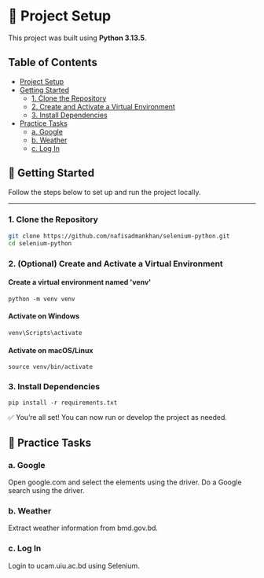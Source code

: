 # 🚀 Project Setup

This project was built using **Python 3.13.5**.

## Table of Contents

- [Project Setup](#-project-setup)
- [Getting Started](#-getting-started)
  - [1. Clone the Repository](#1-clone-the-repository)
  - [2. Create and Activate a Virtual Environment](#2-optional-create-and-activate-a-virtual-environment)
  - [3. Install Dependencies](#3-install-dependencies)
- [Practice Tasks](#-practice-tasks)
  - [a. Google](#1-google)
  - [b. Weather](#2-weather)
  - [c. Log In](#3-log-in)

## 🧾 Getting Started

Follow the steps below to set up and run the project locally.

---

### 1. Clone the Repository

```bash
git clone https://github.com/nafisadmankhan/selenium-python.git
cd selenium-python
```

### 2. (Optional) Create and Activate a Virtual Environment

#### Create a virtual environment named 'venv'
```
python -m venv venv
```
#### Activate on Windows
```
venv\Scripts\activate
```
#### Activate on macOS/Linux
```
source venv/bin/activate
```
### 3. Install Dependencies
```
pip install -r requirements.txt
```
✅ You’re all set! You can now run or develop the project as needed.

## 🧾 Practice Tasks
### a. Google
Open google.com and select the elements using the driver. Do a Google search using the driver.
### b. Weather
Extract weather information from bmd.gov.bd.
### c. Log In
Login to ucam.uiu.ac.bd using Selenium.
